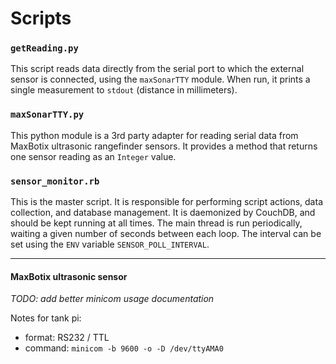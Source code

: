 # Scripts

### `getReading.py`
This script reads data directly from the serial port to which the external sensor is connected, using the `maxSonarTTY` module. When run, it prints a single measurement to `stdout` (distance in millimeters).

### `maxSonarTTY.py`
This python module is a 3rd party adapter for reading serial data from MaxBotix ultrasonic rangefinder sensors. It provides a method that returns one sensor reading as an `Integer` value.

### `sensor_monitor.rb`
This is the master script. It is responsible for performing script actions, data collection, and database management. It is daemonized by CouchDB, and should be kept running at all times. The main thread is run periodically, waiting a given number of seconds between each loop. The interval can be set using the `ENV` variable `SENSOR_POLL_INTERVAL`.

---
#### MaxBotix ultrasonic sensor

*TODO: add better minicom usage documentation*

Notes for tank pi:

- format: RS232 / TTL
- command: `minicom -b 9600 -o -D /dev/ttyAMA0`